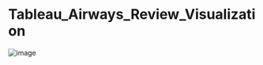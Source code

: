 # Tableau_Airways_Review_Visualization

![image](https://github.com/user-attachments/assets/598e20aa-8e79-4950-8406-22d401bdd975)
